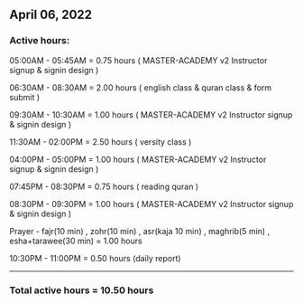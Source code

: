 ## April 06, 2022
### Active hours:

05:00AM - 05:45AM     = 0.75 hours ( MASTER-ACADEMY v2 Instructor signup & signin design )

06:30AM - 08:30AM     = 2.00 hours ( english class & quran class & form submit )

09:30AM - 10:30AM     = 1.00 hours ( MASTER-ACADEMY v2 Instructor signup & signin design )

11:30AM - 02:00PM     = 2.50 hours ( versity class )

04:00PM - 05:00PM     = 1.00 hours ( MASTER-ACADEMY v2 Instructor signup & signin design )

07:45PM - 08:30PM     = 0.75 hours ( reading quran )

08:30PM - 09:30PM     = 1.00 hours ( MASTER-ACADEMY v2 Instructor signup & signin design )

Prayer - fajr(10 min) , zohr(10 min) , asr(kaja 10 min) , maghrib(5 min) , esha+tarawee(30 min) = 1.00 hours

10:30PM - 11:00PM     = 0.50 hours (daily report)

----------------------------------------

### Total active hours = 10.50 hours